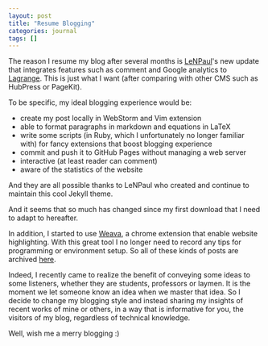 ```yaml
---
layout: post
title: "Resume Blogging"
categories: journal
tags: []
---
```


The reason I resume my blog after several months is [LeNPaul](https://github.com/LeNPaul)'s new update that integrates features such as comment and Google analytics to  [Lagrange](https://github.com/LeNPaul/Lagrange). This is just what I want (after comparing with other CMS such as HubPress or PageKit). 

To be specific, my ideal blogging experience would be:  

- create my post locally in WebStorm and Vim extension
- able to format paragraphs in markdown and equations in LaTeX
- write some scripts (in Ruby, which I unfortunately no longer familiar with) for fancy extensions that boost blogging experience
- commit and push it to GitHub Pages without managing a web server
- interactive (at least reader can comment)
- aware of the statistics of the website

And they are all possible thanks to LeNPaul who created and continue to maintain this cool Jekyll theme.

And it seems that so much has changed since my first download that I need to adapt to hereafter.

In addition, I started to use [Weava](https://www.weavatools.com/), a chrome extension that enable website highlighting. With this great tool I no longer need to record any tips for programming or environment setup. So all of these kinds of posts are archived [here](https://hanezu.github.io/menu/archive.html). 

Indeed, I recently came to realize the benefit of conveying some ideas to some listeners, whether they are students, professors or laymen. It is the moment we let someone know an idea when we master that idea. So I decide to change my blogging style and instead sharing my insights of recent works of mine or others, in a way that is informative for you, the visitors of my blog, regardless of technical knowledge.

Well, wish me a merry blogging :)

